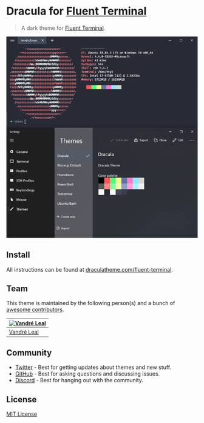 # Dracula for [Fluent Terminal](https://github.com/felixse/FluentTerminal)

> A dark theme for [Fluent Terminal](https://github.com/felixse/FluentTerminal).

![Screenshot](./screenshot.png)

## Install

All instructions can be found at [draculatheme.com/fluent-terminal](https://draculatheme.com/fluent-terminal).

## Team

This theme is maintained by the following person(s) and a bunch of [awesome contributors](https://github.com/dracula/template/graphs/contributors).

| [![Vandré Leal](https://avatars2.githubusercontent.com/u/9258892?s=70&v=4)](https://github.com/vandreleal) |
| ---------------------------------------------------------------------------------------------------------- |
| [Vandré Leal](https://github.com/vandreleal)                                                               |

## Community

- [Twitter](https://twitter.com/draculatheme) - Best for getting updates about themes and new stuff.
- [GitHub](https://github.com/dracula/dracula-theme/discussions) - Best for asking questions and discussing issues.
- [Discord](https://draculatheme.com/discord-invite) - Best for hanging out with the community.

## License

[MIT License](./LICENSE)
